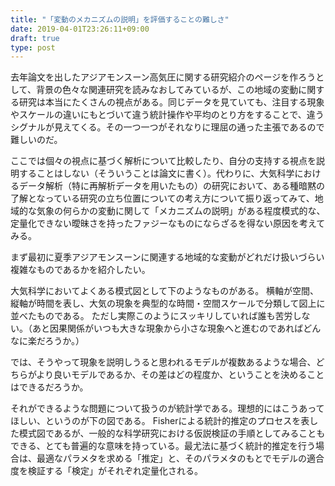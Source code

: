 ```yaml
---
title: "「変動のメカニズムの説明」を評価することの難しさ"
date: 2019-04-01T23:26:11+09:00
draft: true
type: post
---
```


去年論文を出したアジアモンスーン高気圧に関する研究紹介のページを作ろうとして、背景の色々な関連研究を読みなおしてみているが、この地域の変動に関する研究は本当にたくさんの視点がある。同じデータを見ていても、注目する現象やスケールの違いにもとづいて違う統計操作や平均のとり方をすることで、違うシグナルが見えてくる。その一つ一つがそれなりに理屈の通った主張であるので難しいのだ。

ここでは個々の視点に基づく解析について比較したり、自分の支持する視点を説明することはしない（そういうことは論文に書く）。代わりに、大気科学におけるデータ解析（特に再解析データを用いたもの）の研究において、ある種暗黙の了解となっている研究の立ち位置についての考え方について振り返ってみて、地域的な気象の何らかの変動に関して「メカニズムの説明」がある程度模式的な、定量化できない曖昧さを持ったファジーなものにならざるを得ない原因を考えてみる。

まず最初に夏季アジアモンスーンに関連する地域的な変動がどれだけ扱いづらい複雑なものであるかを紹介したい。


大気科学においてよくある模式図として下のようなものがある。
横軸が空間、縦軸が時間を表し、大気の現象を典型的な時間・空間スケールで分類して図上に並べたものである。
ただし実際このようにスッキリしていれば誰も苦労しない。（あと因果関係がいつも大きな現象から小さな現象へと進むのであればどんなに楽だろうか。）

では、そうやって現象を説明しうると思われるモデルが複数あるような場合、どちらがより良いモデルであるか、その差はどの程度か、ということを決めることはできるだろうか。

それができるような問題について扱うのが統計学である。理想的にはこうあってほしい、というのが下の図である。
Fisherによる統計的推定のプロセスを表した模式図であるが、一般的な科学研究における仮説検証の手順としてみることもできる、とても普遍的な意味を持っている。最尤法に基づく統計的推定を行う場合は、最適なパラメタを求める「推定」と、そのパラメタのもとでモデルの適合度を検証する「検定」がそれぞれ定量化される。

